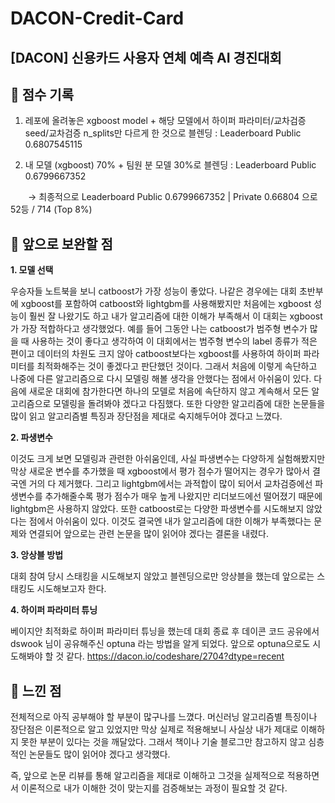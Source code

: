 # DACON-Credit-Card
## [DACON] 신용카드 사용자 연체 예측 AI 경진대회



## 📌 점수 기록

1. 레포에 올려놓은 xgboost model + 해당 모델에서 하이퍼 파라미터/교차검증 seed/교차검증 n_splits만 다르게 한 것으로 블렌딩 : Leaderboard Public 0.6807545115 

2. 내 모델 (xgboost) 70% + 팀원 분 모델 30%로 블렌딩 : Leaderboard Public 0.6799667352

　　→ 최종적으로 Leaderboard Public 0.6799667352 | Private 0.66804 으로 52등 / 714 (Top 8%)



## 📌 앞으로 보완할 점


**1. 모델 선택**

우승자들 노트북을 보니 catboost가 가장 성능이 좋았다. 나같은 경우에는 대회 초반부에 xgboost를 포함하여 catboost와 lightgbm를 사용해봤지만 처음에는 xgboost 성능이 훨씬 잘 나왔기도 하고 내가 알고리즘에 대한 이해가 부족해서 이 대회는 xgboost가 가장 적합하다고 생각했었다. 예를 들어 그동안 나는 catboost가 범주형 변수가 많을 때 사용하는 것이 좋다고 생각하여 이 대회에서는 범주형 변수의 label 종류가 적은 편이고 데이터의 차원도 크지 않아 catboost보다는 xgboost를 사용하여 하이퍼 파라미터를 최적화해주는 것이 좋겠다고 판단했던 것이다. 
그래서 처음에 이렇게 속단하고 나중에 다른 알고리즘으로 다시 모델링 해볼 생각을 안했다는 점에서 아쉬움이 있다. 다음에 새로운 대회에 참가한다면 하나의 모델로 처음에 속단하지 않고 계속해서 모든 알고리즘으로 모델링을 돌려봐야 겠다고 다짐했다. 또한 다양한 알고리즘에 대한 논문들을 많이 읽고 알고리즘별 특징과 장단점을 제대로 숙지해두어야 겠다고 느꼈다. 


**2. 파생변수**

이것도 크게 보면 모델링과 관련한 아쉬움인데, 사실 파생변수는 다양하게 실험해봤지만 막상 새로운 변수를 추가했을 때 xgboost에서 평가 점수가 떨어지는 경우가 많아서 결국엔 거의 다 제거했다. 그리고 lightgbm에서는 과적합이 많이 되어서 교차검증에선 파생변수를 추가해줄수록 평가 점수가 매우 높게 나왔지만 리더보드에선 떨어졌기 때문에 lightgbm은 사용하지 않았다. 또한 catboost로는 다양한 파생변수를 시도해보지 않았다는 점에서 아쉬움이 있다. 이것도 결국엔 내가 알고리즘에 대한 이해가 부족했다는 문제와 연결되어 앞으로는 관련 논문을 많이 읽어야 겠다는 결론을 내렸다. 


**3. 앙상블 방법**

대회 참여 당시 스태킹을 시도해보지 않았고 블렌딩으로만 앙상블을 했는데 앞으로는 스태킹도 시도해보고자 한다. 


**4. 하이퍼 파라미터 튜닝**

베이지안 최적화로 하이퍼 파라미터 튜닝을 했는데 대회 종료 후 데이콘 코드 공유에서 dswook 님이 공유해주신 optuna 라는 방법을 알게 되었다. 앞으로 optuna으로도 시도해봐야 할 것 같다. 
https://dacon.io/codeshare/2704?dtype=recent



## 📌 느낀 점

전체적으로 아직 공부해야 할 부분이 많구나를 느꼈다. 머신러닝 알고리즘별 특징이나 장단점은 이론적으로 알고 있었지만 막상 실제로 적용해보니 사실상 내가 제대로 이해하지 못한 부분이 있다는 것을 깨달았다. 그래서 책이나 기술 블로그만 참고하지 않고 심층적인 논문들도 많이 읽어야 겠다고 생각했다.

즉, 앞으로 논문 리뷰를 통해 알고리즘을 제대로 이해하고 그것을 실제적으로 적용하면서 이론적으로 내가 이해한 것이 맞는지를 검증해보는 과정이 필요할 것 같다. 
